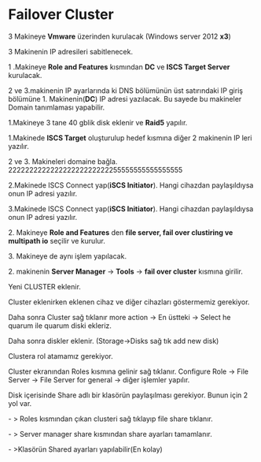 # Failover Cluster

3 Makineye **Vmware** üzerinden kurulacak (Windows server 2012 **x3**)

3 Makinenin IP adresileri sabitlenecek.

1 .Makineye **Role and Features** kısmından **DC** ve **ISCS Target Server** kurulacak.

2 ve 3.makinenin IP ayarlarında ki DNS bölümünün üst satırındaki IP giriş bölümüne 1. Makinenin(**DC**) IP adresi yazılacak. Bu sayede bu makineler Domain tanımlaması yapabilir.

1.Makineye 3 tane 40 gblik disk eklenir ve **Raid5** yapılır.

1.Makinede **ISCS Target** oluşturulup hedef kısmına diğer 2 makinenin IP leri yazılır.

2 ve 3. Makineleri domaine bağla.                                                           222222222222222222222222255555555555555555

2.Makinede ISCS Connect yap(**iSCS Initiator**). Hangi cihazdan paylaşıldıysa onun IP adresi yazılır.

3.Makinede ISCS Connect yap(**iSCS Initiator**). Hangi cihazdan paylaşıldıysa onun IP adresi yazılır.

2\. Makineye **Role and Features** den **file server, fail over clustiring ve multipath io** seçilir ve kurulur.

3\. Makineye de aynı işlem yapılacak.

2\. makinenin **Server Manager** -> **Tools** -> **fail over cluster** kısmına girilir.

Yeni CLUSTER eklenir.

Cluster eklenirken eklenen cihaz ve diğer cihazları göstermemiz gerekiyor.

Daha sonra Cluster sağ tıklanır more action -> En üstteki -> Select he quarum ile quarum diski ekleriz.

Daha sonra diskler eklenir. (Storage->Disks sağ tık add new disk)

Clustera rol atamamız gerekiyor.

Cluster ekranından Roles kısmına gelinir sağ tıklanır. Configure Role  -> File Server -> File Server for general -> diğer işlemler yapılır.

Disk içerisinde Share adlı bir klasörün paylaşılması gerekiyor. Bunun için 2 yol var.

\-          > Roles kısmından çıkan clusteri sağ tıklayıp file share tıklanır.

\-          > Server manager share kısmından share ayarları tamamlanır.

\-          >Klasörün Shared ayarları yapılabilir(En kolay)
